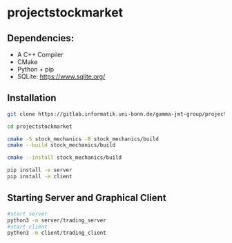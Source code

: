 # projectstockmarket


## Dependencies: 
- A C++ Compiler
- CMake
- Python + pip
- SQLite: https://www.sqlite.org/

## Installation
```bash
git clone https://gitlab.informatik.uni-bonn.de/gamma-jmt-group/projectstockmarket.git

cd projectstockmarket

cmake -S stock_mechanics -B stock_mechanics/build
cmake --build stock_mechanics/build

cmake --install stock_mechanics/build

pip install -e server
pip install -e client

```

## Starting Server and Graphical Client

```bash
#start server
python3 -m server/trading_server
#start client
python3 -m client/trading_client
```
